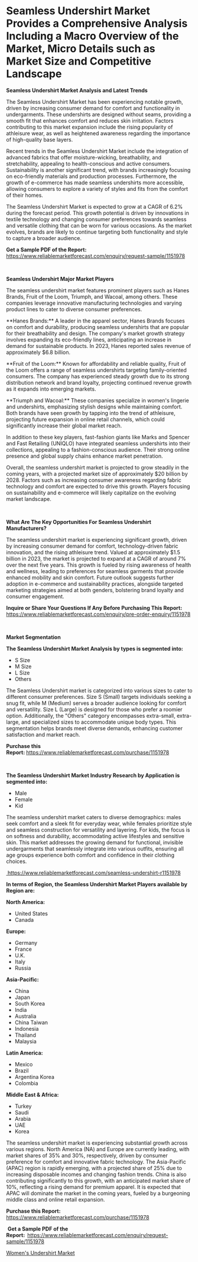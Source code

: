 <p><h1>Seamless Undershirt Market Provides a Comprehensive Analysis Including a Macro Overview of the Market, Micro Details such as Market Size and Competitive Landscape</h1></p><p><strong>Seamless Undershirt Market Analysis and Latest Trends</strong></p>
<p><p>The Seamless Undershirt Market has been experiencing notable growth, driven by increasing consumer demand for comfort and functionality in undergarments. These undershirts are designed without seams, providing a smooth fit that enhances comfort and reduces skin irritation. Factors contributing to this market expansion include the rising popularity of athleisure wear, as well as heightened awareness regarding the importance of high-quality base layers.</p><p>Recent trends in the Seamless Undershirt Market include the integration of advanced fabrics that offer moisture-wicking, breathability, and stretchability, appealing to health-conscious and active consumers. Sustainability is another significant trend, with brands increasingly focusing on eco-friendly materials and production processes. Furthermore, the growth of e-commerce has made seamless undershirts more accessible, allowing consumers to explore a variety of styles and fits from the comfort of their homes.</p><p>The Seamless Undershirt Market is expected to grow at a CAGR of 6.2% during the forecast period. This growth potential is driven by innovations in textile technology and changing consumer preferences towards seamless and versatile clothing that can be worn for various occasions. As the market evolves, brands are likely to continue targeting both functionality and style to capture a broader audience.</p></p>
<p><strong>Get a Sample PDF of the Report:&nbsp;</strong> <a href="https://www.reliablemarketforecast.com/enquiry/request-sample/1151978?utm_campaign=1903&utm_medium=2&utm_source=Github&utm_content=ia&utm_term=07022025&utm_id=seamless-undershirt">https://www.reliablemarketforecast.com/enquiry/request-sample/1151978</a></p>
<p>&nbsp;</p>
<p><strong>Seamless Undershirt Major Market Players</strong></p>
<p><p>The seamless undershirt market features prominent players such as Hanes Brands, Fruit of the Loom, Triumph, and Wacoal, among others. These companies leverage innovative manufacturing technologies and varying product lines to cater to diverse consumer preferences.</p><p>**Hanes Brands:** A leader in the apparel sector, Hanes Brands focuses on comfort and durability, producing seamless undershirts that are popular for their breathability and design. The company's market growth strategy involves expanding its eco-friendly lines, anticipating an increase in demand for sustainable products. In 2023, Hanes reported sales revenue of approximately $6.8 billion.</p><p>**Fruit of the Loom:** Known for affordability and reliable quality, Fruit of the Loom offers a range of seamless undershirts targeting family-oriented consumers. The company has experienced steady growth due to its strong distribution network and brand loyalty, projecting continued revenue growth as it expands into emerging markets.</p><p>**Triumph and Wacoal:** These companies specialize in women's lingerie and undershirts, emphasizing stylish designs while maintaining comfort. Both brands have seen growth by tapping into the trend of athleisure, projecting future expansion in online retail channels, which could significantly increase their global market reach.</p><p>In addition to these key players, fast-fashion giants like Marks and Spencer and Fast Retailing (UNIQLO) have integrated seamless undershirts into their collections, appealing to a fashion-conscious audience. Their strong online presence and global supply chains enhance market penetration.</p><p>Overall, the seamless undershirt market is projected to grow steadily in the coming years, with a projected market size of approximately $20 billion by 2028. Factors such as increasing consumer awareness regarding fabric technology and comfort are expected to drive this growth. Players focusing on sustainability and e-commerce will likely capitalize on the evolving market landscape.</p></p>
<p>&nbsp;</p>
<p><strong>What Are The Key Opportunities For Seamless Undershirt Manufacturers?</strong></p>
<p><p>The seamless undershirt market is experiencing significant growth, driven by increasing consumer demand for comfort, technology-driven fabric innovation, and the rising athleisure trend. Valued at approximately $1.5 billion in 2023, the market is projected to expand at a CAGR of around 7% over the next five years. This growth is fueled by rising awareness of health and wellness, leading to preferences for seamless garments that provide enhanced mobility and skin comfort. Future outlook suggests further adoption in e-commerce and sustainability practices, alongside targeted marketing strategies aimed at both genders, bolstering brand loyalty and consumer engagement.</p></p>
<p><strong>Inquire or Share Your Questions If Any Before Purchasing This Report:</strong> <a href="https://www.reliablemarketforecast.com/enquiry/pre-order-enquiry/1151978?utm_campaign=1903&utm_medium=2&utm_source=Github&utm_content=ia&utm_term=07022025&utm_id=seamless-undershirt">https://www.reliablemarketforecast.com/enquiry/pre-order-enquiry/1151978</a></p>
<p>&nbsp;</p>
<p><strong>Market Segmentation</strong></p>
<p><strong>The Seamless Undershirt Market Analysis by types is segmented into:</strong></p>
<p><ul><li>S Size</li><li>M Size</li><li>L Size</li><li>Others</li></ul></p>
<p><p>The Seamless Undershirt market is categorized into various sizes to cater to different consumer preferences. Size S (Small) targets individuals seeking a snug fit, while M (Medium) serves a broader audience looking for comfort and versatility. Size L (Large) is designed for those who prefer a roomier option. Additionally, the "Others" category encompasses extra-small, extra-large, and specialized sizes to accommodate unique body types. This segmentation helps brands meet diverse demands, enhancing customer satisfaction and market reach.</p></p>
<p><strong>Purchase this Report:&nbsp;</strong><a href="https://www.reliablemarketforecast.com/purchase/1151978?utm_campaign=1903&utm_medium=2&utm_source=Github&utm_content=ia&utm_term=07022025&utm_id=seamless-undershirt">https://www.reliablemarketforecast.com/purchase/1151978</a></p>
<p>&nbsp;</p>
<p><strong>The Seamless Undershirt Market Industry Research by Application is segmented into:</strong></p>
<p><ul><li>Male</li><li>Female</li><li>Kid</li></ul></p>
<p><p>The seamless undershirt market caters to diverse demographics: males seek comfort and a sleek fit for everyday wear, while females prioritize style and seamless construction for versatility and layering. For kids, the focus is on softness and durability, accommodating active lifestyles and sensitive skin. This market addresses the growing demand for functional, invisible undergarments that seamlessly integrate into various outfits, ensuring all age groups experience both comfort and confidence in their clothing choices.</p></p>
<p><a href="https://www.reliablemarketforecast.com/seamless-undershirt-r1151978?utm_campaign=1903&utm_medium=2&utm_source=Github&utm_content=ia&utm_term=07022025&utm_id=seamless-undershirt">&nbsp;https://www.reliablemarketforecast.com/seamless-undershirt-r1151978</a></p>
<p><strong>In terms of Region, the Seamless Undershirt Market Players available by Region are:</strong></p>
<p>
    <p> <strong> North America: </strong>
        <ul>
            <li>United States</li>
            <li>Canada</li>
        </ul>
        </p> 
    <p> <strong> Europe: </strong>
        <ul>
            <li>Germany</li>
            <li>France</li>
            <li>U.K.</li>
            <li>Italy</li>
            <li>Russia</li>
        </ul>
        </p> 
    <p> <strong> Asia-Pacific: </strong>
        <ul>
            <li>China</li>
            <li>Japan</li>
            <li>South Korea</li>
            <li>India</li>
            <li>Australia</li>
            <li>China Taiwan</li>
            <li>Indonesia</li>
            <li>Thailand</li>
            <li>Malaysia</li>
        </ul>
        </p> 
    <p> <strong> Latin America: </strong>
        <ul>
            <li>Mexico</li>
            <li>Brazil</li>
            <li>Argentina Korea</li>
            <li>Colombia</li>
        </ul>
        </p> 
    <p> <strong> Middle East & Africa: </strong>
        <ul>
            <li>Turkey</li>
            <li>Saudi</li>
            <li>Arabia</li>
            <li>UAE</li>
            <li>Korea</li>
        </ul>
    </p>
    </p>
<p><p>The seamless undershirt market is experiencing substantial growth across various regions. North America (NA) and Europe are currently leading, with market shares of 35% and 30%, respectively, driven by consumer preference for comfort and innovative fabric technology. The Asia-Pacific (APAC) region is rapidly emerging, with a projected share of 25% due to increasing disposable incomes and changing fashion trends. China is also contributing significantly to this growth, with an anticipated market share of 10%, reflecting a rising demand for premium apparel. It is expected that APAC will dominate the market in the coming years, fueled by a burgeoning middle class and online retail expansion.</p></p>
<p><strong>Purchase this Report: </strong><a href="https://www.reliablemarketforecast.com/purchase/1151978?utm_campaign=1903&utm_medium=2&utm_source=Github&utm_content=ia&utm_term=07022025&utm_id=seamless-undershirt">https://www.reliablemarketforecast.com/purchase/1151978</a></p>
<p>&nbsp;<strong>Get a Sample PDF of the Report:&nbsp;&nbsp;</strong><a href="https://www.reliablemarketforecast.com/enquiry/request-sample/1151978?utm_campaign=1903&utm_medium=2&utm_source=Github&utm_content=ia&utm_term=07022025&utm_id=seamless-undershirt">https://www.reliablemarketforecast.com/enquiry/request-sample/1151978</a></p>
<p><strong></strong></p>
<p><p><a href="https://github.com/ashepherd82/Market-Research-Report-List-7/blob/main/womens-undershirt-market.md?utm_campaign=1903&utm_medium=2&utm_source=Github&utm_content=ia&utm_term=07022025&utm_id=seamless-undershirt">Women's Undershirt Market</a></p></p>